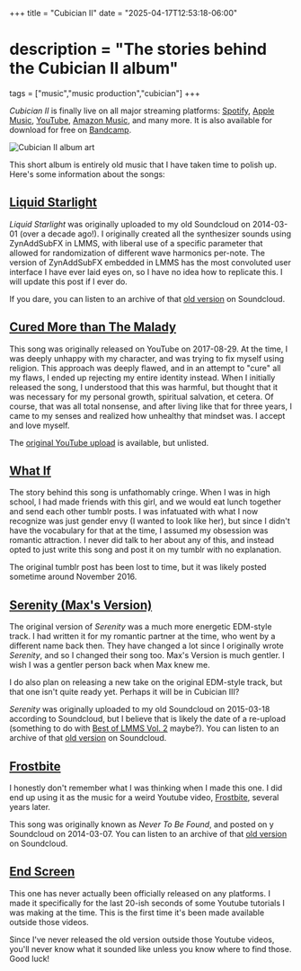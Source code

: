 +++
title = "Cubician II"
date = "2025-04-17T12:53:18-06:00"

# description = "The stories behind the Cubician II album"

tags = ["music","music production","cubician"]
+++

*Cubician II* is finally live on all major streaming platforms: [Spotify](https://open.spotify.com/album/4vWfsHfTY9Hma2PNbQIHCF), [Apple Music](https://music.apple.com/us/album/cubician-ii-ep/1808807634), [YouTube](https://youtube.com/playlist?list=OLAK5uy_ldmVPXTjkm_gE875YZoygnPSSmaKYZYOA), [Amazon Music](https://music.amazon.com/albums/B0F4ZV3L1L), and many more. It is also available for download for free on [Bandcamp](https://iansannar.bandcamp.com/album/cubician-ii).

![Cubician II album art](/images/cubician-ii.jpg)

This short album is entirely old music that I have taken time to polish up. Here's some information about the songs:

## [Liquid Starlight](https://iansannar.bandcamp.com/track/liquid-starlight)

*Liquid Starlight* was originally uploaded to my old Soundcloud on 2014-03-01 (over a decade ago!). I originally created all the synthesizer sounds using ZynAddSubFX in LMMS, with liberal use of a specific parameter that allowed for randomization of different wave harmonics per-note. The version of ZynAddSubFX embedded in LMMS has the most convoluted user interface I have ever laid eyes on, so I have no idea how to replicate this. I will update this post if I ever do.

If you dare, you can listen to an archive of that [old version](https://on.soundcloud.com/CTeewPBPhQWm2hV39) on Soundcloud.

## [Cured More than The Malady](https://iansannar.bandcamp.com/track/cured-more-than-the-malady)

This song was originally released on YouTube on 2017-08-29. At the time, I was deeply unhappy with my character, and was trying to fix myself using religion. This approach was deeply flawed, and in an attempt to "cure" all my flaws, I ended up rejecting my entire identity instead. When I initially released the song, I understood that this was harmful, but thought that it was necessary for my personal growth, spiritual salvation, et cetera. Of course, that was all total nonsense, and after living like that for three years, I came to my senses and realized how unhealthy that mindset was. I accept and love myself.

The [original YouTube upload](https://youtu.be/MUi-GRBpsGw) is available, but unlisted.

## [What If](https://iansannar.bandcamp.com/track/what-if)

The story behind this song is unfathomably cringe. When I was in high school, I had made friends with this girl, and we would eat lunch together and send each other tumblr posts. I was infatuated with what I now recognize was just gender envy (I wanted to look like her), but since I didn't have the vocabulary for that at the time, I assumed my obsession was romantic attraction. I never did talk to her about any of this, and instead opted to just write this song and post it on my tumblr with no explanation.

The original tumblr post has been lost to time, but it was likely posted sometime around November 2016.

## [Serenity (Max's Version)](https://iansannar.bandcamp.com/track/serenity-maxs-version)

The original version of *Serenity* was a much more energetic EDM-style track. I had written it for my romantic partner at the time, who went by a different name back then. They have changed a lot since I originally wrote *Serenity*, and so I changed their song too. Max's Version is much gentler. I wish I was a gentler person back when Max knew me.

I do also plan on releasing a new take on the original EDM-style track, but that one isn't quite ready yet. Perhaps it will be in Cubician III?

*Serenity* was originally uploaded to my old Soundcloud on 2015-03-18 according to Soundcloud, but I believe that is likely the date of a re-upload (something to do with [Best of LMMS Vol. 2](https://lmms.bandcamp.com/track/serenity-remastered) maybe?). You can listen to an archive of that [old version](https://on.soundcloud.com/U6YLGZSmktbyRMcMA) on Soundcloud.

## [Frostbite](https://iansannar.bandcamp.com/track/frostbite)

I honestly don't remember what I was thinking when I made this one. I did end up using it as the music for a weird Youtube video, [Frostbite](https://youtu.be/uQcg-jZLqgg), several years later.

This song was originally known as *Never To Be Found*, and posted on y Soundcloud on 2014-03-07. You can listen to an archive of that [old version](https://on.soundcloud.com/YCSc7UEZoRh1zUAPA) on Soundcloud.

## [End Screen](https://iansannar.bandcamp.com/track/end-screen)

This one has never actually been officially released on any platforms. I made it specifically for the last 20-ish seconds of some Youtube tutorials I was making at the time. This is the first time it's been made available outside those videos.

Since I've never released the old version outside those Youtube videos, you'll never know what it sounded like unless you know where to find those. Good luck!
